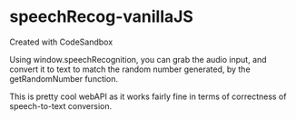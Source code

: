 # speechRecog-vanillaJS
Created with CodeSandbox


Using window.speechRecognition, you can grab the audio input, and convert it to text to match the random number generated, by the getRandomNumber function.

This is pretty cool webAPI as it works fairly fine in terms of correctness of speech-to-text conversion.